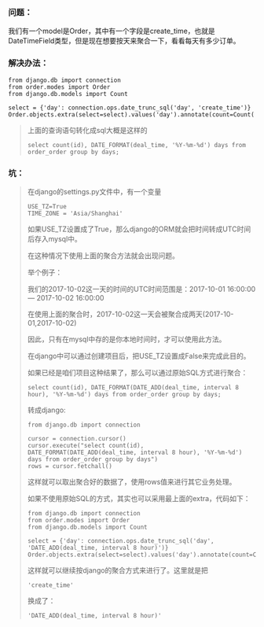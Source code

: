 ### 问题：

我们有一个model是Order，其中有一个字段是create_time，也就是DateTimeField类型，但是现在想要按天来聚合一下，看看每天有多少订单。

### 解决办法：

```
from django.db import connection
from order.modes import Order
from django.db.models import Count

select = {'day': connection.ops.date_trunc_sql('day', 'create_time')}
Order.objects.extra(select=select).values('day').annotate(count=Count('id'))
```

> 上面的查询语句转化成sql大概是这样的
>
> ```
> select count(id), DATE_FORMAT(deal_time, '%Y-%m-%d') days from order_order group by days;
> ```

### 坑：

> 在django的settings.py文件中，有一个变量
>
> ```
> USE_TZ=True
> TIME_ZONE = 'Asia/Shanghai'
> ```
>
> 如果USE_TZ设置成了True，那么django的ORM就会把时间转成UTC时间后存入mysql中。
>
> 在这种情况下使用上面的聚合方法就会出现问题。
>
> 举个例子：
>
> 我们的2017-10-02这一天的时间的UTC时间范围是：2017-10-01 16:00:00  — 2017-10-02 16:00:00
>
> 在使用上面的聚合时，2017-10-02这一天会被聚合成两天(2017-10-01,2017-10-02)
>
> 因此，只有在mysql中存的是你本地时间时，才可以使用此方法。
>
> 在django中可以通过创建项目后，把USE_TZ设置成False来完成此目的。
>
> 如果已经是咱们项目这种结果了，那么可以通过原始SQL方式进行聚合：
>
> ```
> select count(id), DATE_FORMAT(DATE_ADD(deal_time, interval 8 hour), '%Y-%m-%d') days from order_order group by days;
> ```
>
> 转成django:
>
> ```
> from django.db import connection
>
> cursor = connection.cursor()
> cursor.execute("select count(id), DATE_FORMAT(DATE_ADD(deal_time, interval 8 hour), '%Y-%m-%d') days from order_order group by days")
> rows = cursor.fetchall()
> ```
>
> 这样就可以取出聚合好的数据了，使用rows值来进行其它业务处理。
>
> 如果不使用原始SQL的方式，其实也可以采用最上面的extra，代码如下：
>
> ```
> from django.db import connection
> from order.modes import Order
> from django.db.models import Count
>
> select = {'day': connection.ops.date_trunc_sql('day', 'DATE_ADD(deal_time, interval 8 hour)')}
> Order.objects.extra(select=select).values('day').annotate(count=Count('id'))
> ```
>
> 这样就可以继续按django的聚合方式来进行了。这里就是把
>
> ```
> 'create_time'
> ```
>
> 换成了：
>
> ```
> 'DATE_ADD(deal_time, interval 8 hour)'
> ```
>
> 